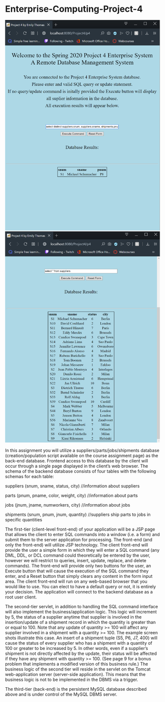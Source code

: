# Enterprise-Computing-Project-4

![alt text](https://github.com/itsemmie/Enterprise-Computing-Project-4/blob/final/project-preview.PNG?raw=true)
![alt text](https://github.com/itsemmie/Enterprise-Computing-Project-4/blob/final/project-preview2.PNG?raw=true)

In this assignment you will utilize a suppliers/parts/jobs/shipments database
(creation/population script available on the course assignment page) as the back-end database. Frontend access to this database by the client will occur through a single page displayed in the client’s web
browser. The schema of the backend database consists of four tables with the following schemas for
each table:

suppliers (snum, sname, status, city) //information about suppliers

parts (pnum, pname, color, weight, city) //information about parts

jobs (jnum, jname, numworkers, city) //information about jobs

shipments (snum, pnum, jnum, quantity) //suppliers ship parts to jobs in specific quantities
 
 
The first-tier (client-level front-end) of your application will be a JSP page that allows the client to
enter SQL commands into a window (i.e. a form) and submit them to the server application for
processing. The front-end (and only the front-end) will utilize JSP technology. The client front-end
will provide the user a simple form in which they will enter a SQL command (any DML, DDL, or
DCL command could theoretically be entered by the user, however we will restrict to queries, insert,
update, replace, and delete commands). The front-end will provide only two buttons for the user, an
Execute button that will cause the execution of the SQL command they enter, and a Reset button that
simply clears any content in the form input area. The client front-end will run on any web-based
browser that you would like to use. You can elect to have a default query or not, it is entirely your
decision. The application will connect to the backend database as a root user client.

The second-tier servlet, in addition to handling the SQL command interface will also implement the
business/application logic. This logic will increment by 5, the status of a supplier anytime that supplier
is involved in the insertion/update of a shipment record in which the quantity is greater than or equal to
100. Note that any update of quantity >= 100 will affect any supplier involved in a shipment with a
quantity >= 100. The example screen shots illustrate this case. An insert of a shipment tuple (S5, P6,
J7, 400) will cause the status of every supplier who has a shipment with a quantity of 100 or greater to
be increased by 5. In other words, even if a supplier’s shipment is not directly affected by the update,
their status will be affected if they have any shipment with quantity >= 100. (See page 9 for a bonus
problem that implements a modified version of this business rule.) The business logic of the
second tier will reside in the servlet on the Tomcat web-application server (server-side application).
This means that the business logic is not to be implemented in the DBMS via a trigger.

The third-tier (back-end) is the persistent MySQL database described above and is under control of the
MySQL DBMS server. 
